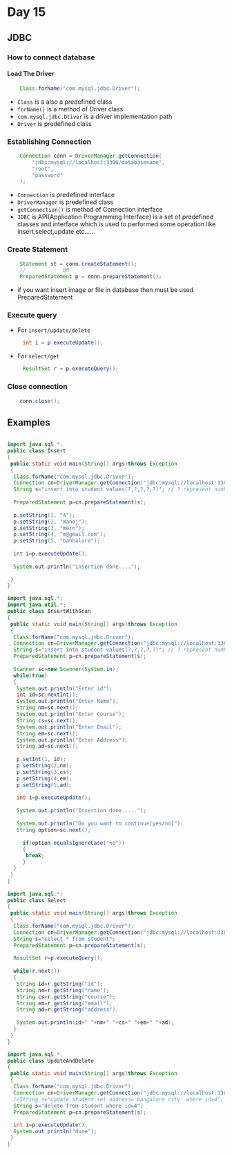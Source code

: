 # Day 15

## JDBC

### How to connect database

#### Load The Driver

```java
    Class.forName("com.mysql.jdbc.Driver");
```
  
* `Class` is a also a predefined class
* `forName()` is a method of Driver class
* `com.mysql.jdbc.Dtiver` is a driver implementation path
* `Driver` is predefined class
  
### Establishing Connection

```java
    Connection conn = DriverManager.getConnection(
        "jdbc:mysql://localhost:3306/databasename",
        "root",
        "password"
    );
```

* `Connection` is predefined interface
* `DriverManager` is predefined class
* `getConnection()` is method of Connection interface
* `JDBC` is API(Application Programming Interface) is a set of predefined classes and interface which is used to performed some operation like insert,select,update etc......

### Create Statement

```java
    Statement st = conn.createStatement();
    //            OR
    PreparedStatement p = conn.prepareStatement();
```

* if you want insert image or file in database then must be used PreparedStatement
  
### Execute query

* For `insert/update/delete`
  
```java
     int i = p.executeUpdate();
```  

* For `select/get`

```java
     ResultSet r = p.executeQuery();
```

### Close connection

```java
    conn.close();
```

## Examples

```java

import java.sql.*;
public class Insert
{
 public static void main(String[] args)throws Exception
 {
  Class.forName("com.mysql.jdbc.Driver");
  Connection cn=DriverManager.getConnection("jdbc:mysql://localhost:3307/mycgc","root","root");
  String s="insert into student values(?,?,?,?,?)"; // ? represent number of columns
  
  PreparedStatement p=cn.prepareStatement(s);
  
  p.setString(1, "4");
  p.setString(2, "manoj");
  p.setString(3, "mern");
  p.setString(4, "m@gmail.com");
  p.setString(5, "banhalore");
  
  int i=p.executeUpdate();
  
  System.out.println("insertion done....");
  
 }
}
```

```java
import java.sql.*;
import java.util.*;
public class InsertWithScan 
{
 public static void main(String[] args)throws Exception
 {
  Class.forName("com.mysql.jdbc.Driver");
  Connection cn=DriverManager.getConnection("jdbc:mysql://localhost:3307/mycgc","root","root");
  String s="insert into student values(?,?,?,?,?)"; // ? represent number of columns
  PreparedStatement p=cn.prepareStatement(s);
  
  Scanner sc=new Scanner(System.in);
  while(true)
  {
   System.out.println("Enter id");
   int id=sc.nextInt();
   System.out.println("Enter Name");
   String nm=sc.next();
   System.out.println("Enter Course");
   String cs=sc.next();
   System.out.println("Enter Email");
   String em=sc.next();
   System.out.println("Enter Address");
   String ad=sc.next();
   
   p.setInt(1, id);
   p.setString(2,nm);
   p.setString(3,cs);
   p.setString(4,em);
   p.setString(5,ad);
   
   int i=p.executeUpdate();
   
   System.out.println("Insertion done.....");
   
   System.out.println("Do you want to continue[yes/no]");
   String option=sc.next();
   
     if(option.equalsIgnoreCase("no"))
     {
      break;
     }
  }
 }
}
```

```java
import java.sql.*;
public class Select
{
 public static void main(String[] args)throws Exception
 {
  Class.forName("com.mysql.jdbc.Driver");
  Connection cn=DriverManager.getConnection("jdbc:mysql://localhost:3307/mycgc","root","root");
  String s="select * from student";
  PreparedStatement p=cn.prepareStatement(s);
  
  ResultSet r=p.executeQuery();
  
  while(r.next())
  {
   String id=r.getString("id");
   String nm=r.getString("name");
   String cs=r.getString("course");
   String em=r.getString("email");
   String ad=r.getString("address");
   
   System.out.println(id+" "+nm+" "+cs+" "+em+" "+ad);
  }
 }
}
```

```java
import java.sql.*;
public class UpdateAndDelete
{
 public static void main(String[] args)throws Exception
 {
  Class.forName("com.mysql.jdbc.Driver");
  Connection cn=DriverManager.getConnection("jdbc:mysql://localhost:3307/mycgc","root","root");
  //String s="update student set address='bangalore city' where id=4";  
  String s="delete from student where id=4";
  PreparedStatement p=cn.prepareStatement(s);
  
  int i=p.executeUpdate();
  System.out.println("done");
 }
}
```

